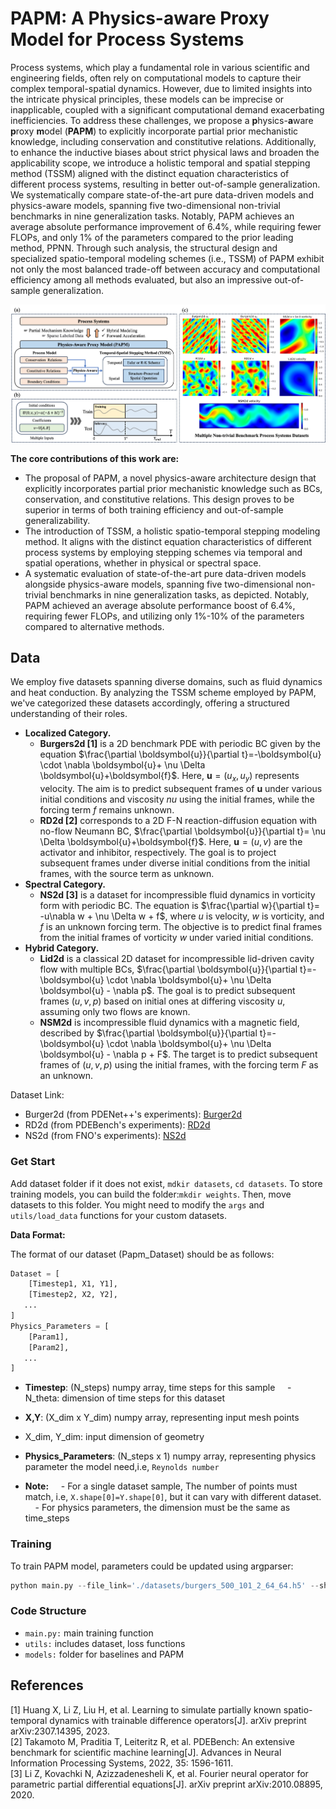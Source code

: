 # PAPM: A Physics-aware Proxy Model for Process Systems

Process systems, which play a fundamental role in various scientific and engineering fields, often rely on computational models to capture their complex temporal-spatial dynamics. However, due to limited insights into the intricate physical principles, these models can be imprecise or inapplicable, coupled with a significant computational demand exacerbating inefficiencies. To address these challenges, we propose a **p**hysics-**a**ware **p**roxy **m**odel (**PAPM**) to explicitly incorporate partial prior mechanistic knowledge, including conservation and constitutive relations. Additionally, to enhance the inductive biases about strict physical laws and broaden the applicability scope, we introduce a holistic temporal and spatial stepping method (TSSM) aligned with the distinct equation characteristics of different process systems, resulting in better out-of-sample generalization. We systematically compare state-of-the-art pure data-driven models and physics-aware models, spanning five two-dimensional non-trivial benchmarks in nine generalization tasks. Notably, PAPM achieves an average absolute performance improvement of 6.4%, while requiring fewer FLOPs, and only 1% of the parameters compared to the prior leading method, PPNN. Through such analysis, the structural design and specialized spatio-temporal modeling schemes (i.e., TSSM) of PAPM exhibit not only the most balanced trade-off between accuracy and computational efficiency among all methods evaluated, but also an impressive out-of-sample generalization.

![fig1](fig/relation.jpg)

**The core contributions of this work are:**
- The proposal of PAPM, a novel physics-aware architecture design that explicitly incorporates partial prior mechanistic knowledge such as BCs, conservation, and constitutive relations. This design proves to be superior in terms of both training efficiency and out-of-sample generalizability.
- The introduction of TSSM, a holistic spatio-temporal stepping modeling method. It aligns with the distinct equation characteristics of different process systems by employing stepping schemes via temporal and spatial operations, whether in physical or spectral space.
- A systematic evaluation of state-of-the-art pure data-driven models alongside physics-aware models, spanning five two-dimensional non-trivial benchmarks in nine generalization tasks, as depicted. Notably, PAPM achieved an average absolute performance boost of 6.4%, requiring fewer FLOPs, and utilizing only 1%-10% of the parameters compared to alternative methods.
  
## Data
We employ five datasets spanning diverse domains, such as fluid dynamics and heat conduction. By analyzing the TSSM scheme employed by PAPM, we've categorized these datasets accordingly, offering a structured understanding of their roles.
- **Localized Category.**
  - **Burgers2d [1]** is a 2D benchmark PDE with periodic BC given by the equation $\frac{\partial \boldsymbol{u}}{\partial t}=-\boldsymbol{u} \cdot \nabla \boldsymbol{u}+ \nu \Delta \boldsymbol{u}+\boldsymbol{f}$. Here, $\boldsymbol{u}=(u_x, u_y)$ represents velocity. The aim is to predict subsequent frames of $\boldsymbol{u}$ under various initial conditions and viscosity $nu$ using the initial frames, while the forcing term $f$ remains unknown.
  - **RD2d [2]** corresponds to a 2D F-N reaction-diffusion equation with no-flow Neumann BC, $\frac{\partial \boldsymbol{u}}{\partial t}= \nu \Delta \boldsymbol{u}+\boldsymbol{f}$. Here, $\boldsymbol{u}=(u, v)$ are the activator and inhibitor, respectively. The goal is to project subsequent frames under diverse initial conditions from the initial frames, with the source term as unknown.
- **Spectral Category.**
  - **NS2d [3]** is a dataset for incompressible fluid dynamics in vorticity form with periodic BC. The equation is $\frac{\partial w}{\partial t}= -u\nabla w + \nu \Delta w + f$, where $u$ is velocity, $w$ is vorticity, and $f$ is an unknown forcing term. The objective is to predict final frames from the initial frames of vorticity $w$ under varied initial conditions.
- **Hybrid Category.**
  - **Lid2d** is a classical 2D dataset for incompressible lid-driven cavity flow with multiple BCs, $\frac{\partial \boldsymbol{u}}{\partial t}=-\boldsymbol{u} \cdot \nabla \boldsymbol{u}+ \nu \Delta \boldsymbol{u} - \nabla p$. The goal is to predict subsequent frames $(u,v,p)$ based on initial ones at differing viscosity $u$, assuming only two flows are known.
  - **NSM2d** is incompressible fluid dynamics with a magnetic field, described by $\frac{\partial \boldsymbol{u}}{\partial t}=-\boldsymbol{u} \cdot \nabla \boldsymbol{u}+ \nu \Delta \boldsymbol{u} - \nabla p + F$. The target is to predict subsequent frames of $(u,v,p)$ using the initial frames, with the forcing term $F$ as an unknown.


Dataset Link:
- Burger2d (from PDENet++'s experiments): [Burger2d](https://arxiv.org/abs/2307.14395)
- RD2d (from PDEBench's experiments): [RD2d](https://darus.uni-stuttgart.de/file.xhtml?fileId=133017&version=5.0)
- NS2d (from FNO's experiments):  [NS2d](https://drive.google.com/drive/folders/1UnbQh2WWc6knEHbLn-ZaXrKUZhp7pjt-)

### Get Start

Add dataset folder if it does not exist, ``mdkir datasets``, ``cd datasets``. To store training models, you can build the folder:``mkdir weights``. Then, move datasets to this folder. You might need to modify the `args` and `utils/load_data` functions for your custom datasets. 

**Data Format:**

The format of our dataset (Papm_Dataset) should be as follows:

```python
Dataset = [
    [Timestep1, X1, Y1],
    [Timestep2, X2, Y2],
   ...
]
Physics_Parameters = [
    [Param1],
    [Param2],
   ...
]

```
- **Timestep**: (N_steps) numpy array, time steps for this sample
    - N_theta: dimension of time steps for this dataset 

- **X,Y**: (X_dim x Y_dim) numpy array, representing input mesh points
- X_dim, Y_dim: input dimension of geometry

- **Physics_Parameters**: (N_steps x 1) numpy array, representing physics parameter the model need,i.e, ``Reynolds number``

- **Note:**
    - For a single dataset sample, The number of points must match, i.e, ``X.shape[0]=Y.shape[0]``, but it can vary with different dataset.
    - For physics parameters, the dimension must be the same as time_steps


### Training

To train PAPM model, parameters could be updated using argparser:

```python
python main.py --file_link='./datasets/burgers_500_101_2_64_64.h5' --shuffle=True --model='lstm' --gpu='cuda:0' --dataset='burgers' --train_bs=4 --val_bs=2 --seed=2023 --epoches=500 --test_accumulative_error=True
```

### Code Structure

- ``main.py:`` main training function
- ``utils:`` includes dataset, loss functions
- ``models:`` folder for baselines and PAPM


## References
[1] Huang X, Li Z, Liu H, et al. Learning to simulate partially known spatio-temporal dynamics with trainable difference operators[J]. arXiv preprint arXiv:2307.14395, 2023.\
[2] Takamoto M, Praditia T, Leiteritz R, et al. PDEBench: An extensive benchmark for scientific machine learning[J]. Advances in Neural Information Processing Systems, 2022, 35: 1596-1611.\
[3] Li Z, Kovachki N, Azizzadenesheli K, et al. Fourier neural operator for parametric partial differential equations[J]. arXiv preprint arXiv:2010.08895, 2020.
